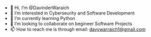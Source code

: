 - 👋 Hi, I’m @DavinderWaraich
- 👀 I’m interested in Cyberseurity and Software Development
- 🌱 I’m currently learning Python
- 💞️ I’m looking to collaborate on begineer Software Projects
- 📫 How to reach me is through email: davywarraich1@gmail.com

<!---
DavinderWaraich/DavinderWaraich is a ✨ special ✨ repository because its `README.md` (this file) appears on your GitHub profile.
You can click the Preview link to take a look at your changes.
--->
